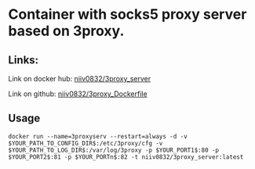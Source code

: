 # Container with socks5 proxy server based on 3proxy.

## Links:

Link on docker hub: <a href="https://hub.docker.com/r/niiv0832/3proxy_server">niiv0832/3proxy_server</a>

Link on github: <a href="https://www.github.com/niiv0832/3proxy_Dockerfile">niiv0832/3proxy_Dockerfile</a>

## Usage

```shell
docker run --name=3proxyserv --restart=always -d -v $YOUR_PATH_TO_CONFIG_DIR$:/etc/3proxy/cfg -v $YOUR_PATH_TO_LOG_DIR$:/var/log/3proxy -p $YOUR_PORT1$:80 -p $YOUR_PORT2$:81 -p $YOUR_PORTn$:82 -t niiv0832/3proxy_server:latest
```
